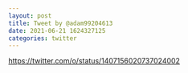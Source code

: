 ```yaml
--- 
layout: post 
title: Tweet by @adam99204613 
date: 2021-06-21 1624327125 
categories: twitter 
--- 
```

https://twitter.com/o/status/1407156020737024002